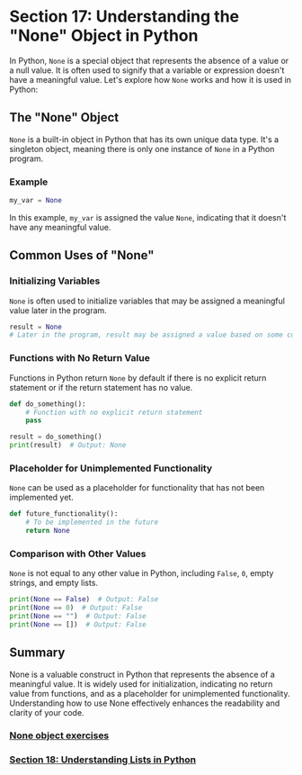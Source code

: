 # Section 17: Understanding the "None" Object in Python

In Python, `None` is a special object that represents the absence of a value or a null value. It is often used to
signify that a variable or expression doesn't have a meaningful value. Let's explore how `None` works and how it is used
in Python:

## The "None" Object

`None` is a built-in object in Python that has its own unique data type. It's a singleton object, meaning there is only
one instance of `None` in a Python program.

### Example

```python
my_var = None
```

In this example, `my_var` is assigned the value `None`, indicating that it doesn't have any meaningful value.

## Common Uses of "None"

### Initializing Variables

`None` is often used to initialize variables that may be assigned a meaningful value later in the program.

```python
result = None
# Later in the program, result may be assigned a value based on some condition
```

### Functions with No Return Value

Functions in Python return `None` by default if there is no explicit return statement or if the return statement has no
value.

```python
def do_something():
    # Function with no explicit return statement
    pass

result = do_something()
print(result)  # Output: None
```

### Placeholder for Unimplemented Functionality

`None` can be used as a placeholder for functionality that has not been implemented yet.

```python
def future_functionality():
    # To be implemented in the future
    return None
```

### Comparison with Other Values

`None` is not equal to any other value in Python, including `False`, `0`, empty strings, and empty lists.

```python
print(None == False)  # Output: False
print(None == 0)  # Output: False
print(None == "")  # Output: False
print(None == [])  # Output: False
```

## Summary

None is a valuable construct in Python that represents the absence of a meaningful value. It is widely used for
initialization, indicating no return value from functions, and as a placeholder for unimplemented functionality.
Understanding how to use None effectively enhances the readability and clarity of your code.

### [None object exercises][1]
### [Section 18: Understanding Lists in Python][2]

[1]: ../python_exercises/17_none_object.py
[2]: ./18_data_structure_list.md
